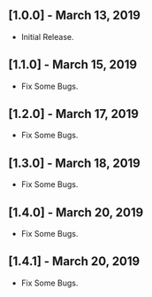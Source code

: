 ## [1.0.0] - March 13, 2019

* Initial Release.

## [1.1.0] - March 15, 2019

* Fix Some Bugs.

## [1.2.0] - March 17, 2019

* Fix Some Bugs.

## [1.3.0] - March 18, 2019

* Fix Some Bugs.

## [1.4.0] - March 20, 2019

* Fix Some Bugs.

## [1.4.1] - March 20, 2019

* Fix Some Bugs.